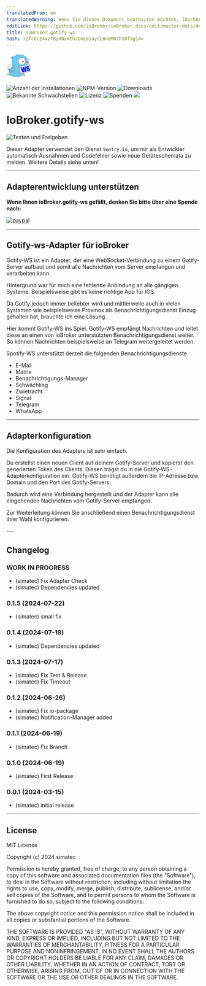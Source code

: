 ```yaml
---
translatedFrom: en
translatedWarning: Wenn Sie dieses Dokument bearbeiten möchten, löschen Sie bitte das Feld "translationsFrom". Andernfalls wird dieses Dokument automatisch erneut übersetzt
editLink: https://github.com/ioBroker/ioBroker.docs/edit/master/docs/de/adapterref/iobroker.gotify-ws/README.md
title: ioBroker.gotify-ws
hash: 7ZfcQLE4vzTByHNxXthzOoL0iaydL0n0MW1hS0f3g14=
---
```

![Logo](../../../en/adapterref/iobroker.gotify-ws/admin/gotify-ws.png)

![Anzahl der Installationen](http://iobroker.live/badges/gotify-ws-stable.svg)
![NPM-Version](http://img.shields.io/npm/v/iobroker.gotify-ws.svg)
![Downloads](https://img.shields.io/npm/dm/iobroker.gotify-ws.svg)
![Bekannte Schwachstellen](https://snyk.io/test/github/simatec/ioBroker.gotify-ws/badge.svg)
![Lizenz](https://img.shields.io/github/license/simatec/ioBroker.gotify-ws?style=flat)
![Spenden](https://img.shields.io/badge/paypal-donate%20|%20spenden-blue.svg)
![](https://img.shields.io/static/v1?label=Sponsor&message=%E2%9D%A4&logo=GitHub&color=%23fe8e86)

# IoBroker.gotify-ws
![Testen und Freigeben](https://github.com/simatec/ioBroker.gotify-ws/workflows/Test%20and%20Release/badge.svg)

Dieser Adapter verwendet den Dienst `Sentry.io`, um mir als Entwickler automatisch Ausnahmen und Codefehler sowie neue Geräteschemata zu melden. Weitere Details siehe unten!

---

## Adapterentwicklung unterstützen
**Wenn Ihnen ioBroker.gotify-ws gefällt, denken Sie bitte über eine Spende nach:**

[![paypal](https://www.paypalobjects.com/en_US/DK/i/btn/btn_donateCC_LG.gif)](https://paypal.me/mk1676)

---

## Gotify-ws-Adapter für ioBroker
Gotify-WS ist ein Adapter, der eine WebSocket-Verbindung zu einem Gotify-Server aufbaut und somit alle Nachrichten vom Server empfangen und verarbeiten kann.

Hintergrund war für mich eine fehlende Anbindung an alle gängigen Systeme.
Beispielsweise gibt es keine richtige App für IOS.

Da Gotify jedoch immer beliebter wird und mittlerweile auch in vielen Systemen wie beispielsweise Proxmox als Benachrichtigungsdienst Einzug gehalten hat, brauchte ich eine Lösung.

Hier kommt Gotify-WS ins Spiel.
Gotify-WS empfängt Nachrichten und leitet diese an einen von ioBroker unterstützten Benachrichtigungsdienst weiter. So können Nachrichten beispielsweise an Telegram weitergeleitet werden.

Spotify-WS unterstützt derzeit die folgenden Benachrichtigungsdienste

* E-Mail
* Matrix
* Benachrichtigungs-Manager
* Schwächling
* Zwietracht
* Signal
* Telegram
* WhatsApp

---

## Adapterkonfiguration
Die Konfiguration des Adapters ist sehr einfach.

Du erstellst einen neuen Client auf deinem Gotify-Server und kopierst den generierten Token des Clients.
Diesen trägst du in die Gotify-WS-Adapterkonfiguration ein.
Gotify-WS benötigt außerdem die IP-Adresse bzw. Domain und den Port des Gotify-Servers.

Dadurch wird eine Verbindung hergestellt und der Adapter kann alle eingehenden Nachrichten vom Gotify-Server empfangen.

Zur Weiterleitung können Sie anschließend einen Benachrichtigungsdienst Ihrer Wahl konfigurieren.

--- <!-- ### **IN ARBEIT** -->

## Changelog
### **WORK IN PROGRESS**
* (simatec) Fix Adapter Check
* (simatec) Dependencies updated

### 0.1.5 (2024-07-22)
* (simatec) small fix

### 0.1.4 (2024-07-19)
* (simatec) Dependencies updated

### 0.1.3 (2024-07-17)
* (simatec) Fix Test & Release
* (simatec) Fix Timeout

### 0.1.2 (2024-06-26)
* (simatec) Fix io-package
* (simatec) Notification-Manager added

### 0.1.1 (2024-06-19)
* (simatec) Fix Branch

### 0.1.0 (2024-06-19)
* (simatec) First Release

### 0.0.1 (2024-03-15)
* (simatec) initial release

---

## License

MIT License

Copyright (c) 2024 simatec

Permission is hereby granted, free of charge, to any person obtaining a copy
of this software and associated documentation files (the "Software"), to deal
in the Software without restriction, including without limitation the rights
to use, copy, modify, merge, publish, distribute, sublicense, and/or sell
copies of the Software, and to permit persons to whom the Software is
furnished to do so, subject to the following conditions:

The above copyright notice and this permission notice shall be included in all
copies or substantial portions of the Software.

THE SOFTWARE IS PROVIDED "AS IS", WITHOUT WARRANTY OF ANY KIND, EXPRESS OR
IMPLIED, INCLUDING BUT NOT LIMITED TO THE WARRANTIES OF MERCHANTABILITY,
FITNESS FOR A PARTICULAR PURPOSE AND NONINFRINGEMENT. IN NO EVENT SHALL THE
AUTHORS OR COPYRIGHT HOLDERS BE LIABLE FOR ANY CLAIM, DAMAGES OR OTHER
LIABILITY, WHETHER IN AN ACTION OF CONTRACT, TORT OR OTHERWISE, ARISING FROM,
OUT OF OR IN CONNECTION WITH THE SOFTWARE OR THE USE OR OTHER DEALINGS IN THE
SOFTWARE.